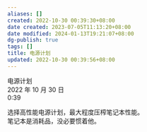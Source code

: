 ```yaml
---
aliases: []
created: 2022-10-30 00:39:30+08:00
date created: 2023-07-05T11:13:20+08:00
date modified: 2024-01-13T19:21:07+08:00
dg-publish: true
tags: []
title: 电源计划
updated: 2022-10-30 00:39:56+08:00
---
```


电源计划  
2022 年 10 月 30 日  
0:39

选择高性能电源计划，最大程度压榨笔记本性能。  
笔记本是消耗品，没必要惯着他。